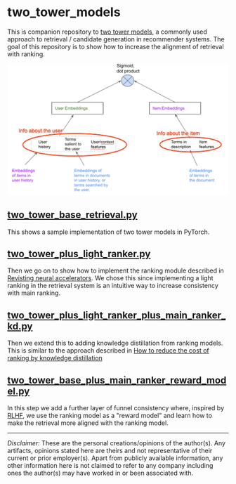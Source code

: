 # two_tower_models

This is companion repository to [two tower models](https://recsysml.substack.com/p/two-tower-models-for-retrieval-of), a commonly used approach to retrieval / candidate generation in recommender systems. The goal of this repository is to show how to increase the alignment of retrieval with ranking.

![two_tower_schematic](./images/two_tower_schematic.png)


## [two_tower_base_retrieval.py](./src/two_tower_base_retrieval.py)

This shows a sample implementation of two tower models in PyTorch.

## [two_tower_plus_light_ranker.py](./src/two_tower_plus_light_ranker.py)

Then we go on to show how to implement the ranking module described in [Revisting neural accelerators](https://arxiv.org/abs/2306.04039). We chose this since implementing a light ranking in the retrieval system is an intuitive way to increase consistency with main ranking.

## [two_tower_plus_light_ranker_plus_main_ranker_kd.py](./src/two_tower_plus_light_ranker_plus_main_ranker_kd.py)

Then we extend this to adding knowledge distillation from ranking models. This is similar to the approach described in [How to reduce the cost of ranking by knowledge distillation](https://recsysml.substack.com/p/how-to-reduce-cost-of-ranking-by)

## [two_tower_base_plus_main_ranker_reward_model.py](./src/two_tower_base_plus_main_ranker_reward_model.py)

In this step we add a further layer of funnel consistency where, inspired by [RLHF](https://arxiv.org/abs/1909.08593), we use the ranking model as a "reward model" and learn how to make the retrieval more aligned with the ranking model.

------

_Disclaimer:_ These are the personal creations/opinions of the author(s). Any artifacts, opinions stated here are theirs and not representative of their current or prior employer(s). Apart from publicly available information, any other information here is not claimed to refer to any company including ones the author(s) may have worked in or been associated with.
